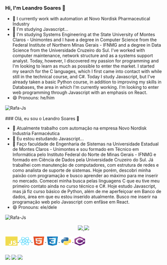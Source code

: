 ### Hi, I'm Leandro Soares 👋

- 🔭 I currently work with automation at Novo Nordisk Pharmaceutical Industry
- 🌱 I'm studying Javascript...
- 💬 I'm studying Systems Engineering at the State University of Montes Claros - Unimontes and I have a degree in Computer Science from the Federal Institute of Northern Minas Gerais - IFNMG and a degree in Data Science from the Universidade Cruzeiro do Sul. I've worked with computer maintenance, network structure and as a systems support analyst. Today, however, I discovered my passion for programming and I'm looking to learn as much as possible to enter the market. I started my search for the C languages, which I first came into contact with while still in the technical course, and C#. Today I study Javascript, but I've already taken a basic Python course, in addition to improving my skills in Databases, the area in which I'm currently working. I'm looking to enter web programming through Javascript with an emphasis on React.
- 😄 Pronouns: he/him

<div>
  <img align="center" alt="Rafa-Js" height="30" width="40" src="https://github.com/user-attachments/assets/26056ac5-9fb6-4ff6-bb42-d5e0ba785105">
</div>

<br>
### Olá, eu sou o Leandro Soares 👋

- 🔭 Atualmente trabalho com automação na empresa Novo Nordisk Industria Farmacéutica
- 🌱 Eu estou estudando Javascript...
- 💬 Faço faculdade de Engenharia de Sistemas na Universidade Estadual de Montes Claros - Unimontes e sou formado em Técnico em Informática pelo Instituto Federal do Norte de Minas Gerais - IFNMG e formado em Ciência de Dados pela Universidade Cruzeiro do Sul. Já trabalhei com manutenção de computadores, com estrutura de redes e como analista de suporte de sistemas. Hoje porém, descobri minha paixão com programação e busco aprender ao máximo para me inserir no mercado. Comecei minha busca pelas linguagens C que eu tive meu primeiro contato ainda no curso técnico e C#. Hoje estudo Javascript, mas já fiz curso básico de Python, além de me aperfeiçoar em Banco de dados, área em que eu estou inserido atualmente. Busco me inserir na programação web pelo Javascript com enfâse em React.
- 😄 Pronouns: ele/dele

<div>
  <img align="center" alt="Rafa-Js" height="30" width="40" src="https://github.com/user-attachments/assets/5562bc15-d6a9-4e3e-9dc4-ae6d4778f996">
</div>


<br>
<div align="center">
  <a href="https://github.com/leandrosoares658">
  <img height="180em" src="https://github-readme-stats.vercel.app/api?username=leandrosoares658&show_icons=true&theme=dracula&include_all_commits=true&count_private=true"/>
  <img height="180em" src="https://github-readme-stats.vercel.app/api/top-langs/?username=leandrosoares658&layout=compact&langs_count=7&theme=dracula"/>
</div>
<div style="display: inline_block"><br>
  <img align="center" alt="Rafa-Js" height="30" width="40" src="https://raw.githubusercontent.com/devicons/devicon/master/icons/javascript/javascript-plain.svg">
  <img align="center" alt="Rafa-React" height="30" width="40" src="https://raw.githubusercontent.com/devicons/devicon/master/icons/react/react-original.svg">
  <img align="center" alt="Rafa-HTML" height="30" width="40" src="https://raw.githubusercontent.com/devicons/devicon/master/icons/html5/html5-original.svg">
  <img align="center" alt="Rafa-CSS" height="30" width="40" src="https://raw.githubusercontent.com/devicons/devicon/master/icons/css3/css3-original.svg">
  <img align="center" alt="Rafa-Python" height="30" width="40" src="https://raw.githubusercontent.com/devicons/devicon/master/icons/python/python-original.svg">
  <img align="center" alt="Rafa-Csharp" height="30" width="40" src="https://raw.githubusercontent.com/devicons/devicon/master/icons/csharp/csharp-original.svg">
</div>
  
  ##

<div> 
  <a href="https://https://www.instagram.com/leandrosoares_p" target="_blank"><img src="https://img.shields.io/badge/-Instagram-%23E4405F?style=for-the-badge&logo=instagram&logoColor=white" target="_blank"></a> 
  <a href = "mailto:leandrosoares658@gmail.com"><img src="https://img.shields.io/badge/-Gmail-%23333?style=for-the-badge&logo=gmail&logoColor=white" target="_blank"></a>
  <a href="https://www.linkedin.com/in/leandro-soares-a14315b9/" target="_blank"><img src="https://img.shields.io/badge/-LinkedIn-%230077B5?style=for-the-badge&logo=linkedin&logoColor=white" target="_blank"></a> 
  
</div>
